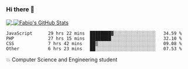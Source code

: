 ### Hi there 👋
<a href="https://github.com/fabiovincenzi/fabiovincenzi">
  <img align="center" src="https://github-readme-stats.vercel.app/api/top-langs/?username=fabiovincenzi&title_color=ffffff&text_color=c9cacc&icon_color=2bbc8a&bg_color=1d1f21&langs_count=3" />
</a>
<a href="https://github.com/fabiovincenzi/fabiovincenzi">
  <img align="center" src="https://github-readme-stats.vercel.app/api?username=fabiovincenzi&show_icons=true&line_height=27&count_private=true&title_color=ffffff&text_color=c9cacc&icon_color=2bbc8a&bg_color=1d1f21" alt="Fabio's GitHub Stats" />
</a>
<!--START_SECTION:waka-->

```text
JavaScript      29 hrs 22 mins  ████████▓░░░░░░░░░░░░░░░░   34.59 %
PHP             27 hrs 15 mins  ████████░░░░░░░░░░░░░░░░░   32.10 %
CSS             7 hrs 42 mins   ██▒░░░░░░░░░░░░░░░░░░░░░░   09.08 %
Other           6 hrs 23 mins   ██░░░░░░░░░░░░░░░░░░░░░░░   07.53 %
```

<!--END_SECTION:waka-->

:boom: Computer Science and Engineering student
